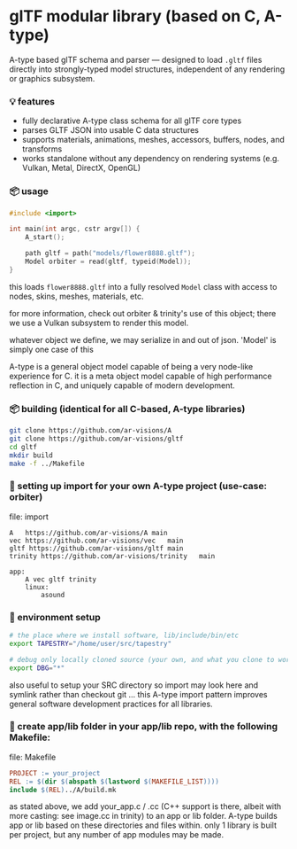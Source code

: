 # glTF modular library (based on C, A-type)

A-type based glTF schema and parser — designed to load `.gltf` files directly into strongly-typed model structures, independent of any rendering or graphics subsystem.

### 💡 features
- fully declarative A-type class schema for all glTF core types  
- parses GLTF JSON into usable C data structures  
- supports materials, animations, meshes, accessors, buffers, nodes, and transforms  
- works standalone without any dependency on rendering systems (e.g. Vulkan, Metal, DirectX, OpenGL)

### 📦 usage

```c
#include <import>

int main(int argc, cstr argv[]) {
    A_start();

    path gltf = path("models/flower8888.gltf");
    Model orbiter = read(gltf, typeid(Model));
}
```
this loads `flower8888.gltf` into a fully resolved `Model` class with access to nodes, skins, meshes, materials, etc.

for more information, check out orbiter & trinity's use of this object; there we use a Vulkan subsystem to render this model.

whatever object we define, we may serialize in and out of json. 'Model' is simply one case of this

A-type is a general object model capable of being a very node-like experience for C.  it is a meta
object model capable of high performance reflection in C, and uniquely capable of modern development.

### 📦 building (identical for all C-based, A-type libraries)

```sh
git clone https://github.com/ar-visions/A
git clone https://github.com/ar-visions/gltf
cd gltf
mkdir build
make -f ../Makefile
```

### 🚀 setting up import for your own A-type project (use-case: orbiter)
file: import

```import
A	https://github.com/ar-visions/A	main
vec	https://github.com/ar-visions/vec	main
gltf https://github.com/ar-visions/gltf main
trinity	https://github.com/ar-visions/trinity	main

app:
	A vec gltf trinity
	linux:
		asound

```

### 🔧 environment setup
```sh
# the place where we install software, lib/include/bin/etc
export TAPESTRY="/home/user/src/tapestry"

# debug only locally cloned source (your own, and what you clone to work on)
export DBG="*"
```

also useful to setup your SRC directory so import may look here and symlink rather than checkout git ... this A-type import pattern improves general software development practices for all libraries.

### 📂 create app/lib folder in your app/lib repo, with the following Makefile:
file: Makefile

```Makefile
PROJECT := your_project
REL := $(dir $(abspath $(lastword $(MAKEFILE_LIST))))
include $(REL)../A/build.mk
```
as stated above, we add your_app.c / .cc (C++ support is there, albeit with more casting: see image.cc in trinity) to an app or lib folder.  A-type builds app or lib based on these directories and files within.  only 1 library is built per project, but any number of app modules may be made.
